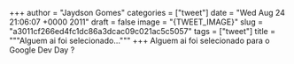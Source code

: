 
+++
author = "Jaydson Gomes"
categories = ["tweet"]
date = "Wed Aug 24 21:06:07 +0000 2011"
draft = false
image = "{TWEET_IMAGE}"
slug = "a3011cf266ed4fc1dc86a3dcac09c021ac5c5057"
tags = ["tweet"]
title = """Alguem ai foi selecionado..."""
+++
Alguem ai foi selecionado para o Google Dev Day ?
